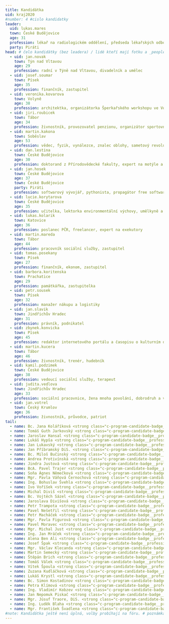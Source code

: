 ```yaml
---
title: Kandidátka
uid: kraj2020
#number: 4 #cislo kandidatky
leader:
  uid: lukas.mares
  town: České Budějovice
  age: 31
  profession: lékař na radiologickém oddělení, předseda lékařských odborů, hráč frisbee
  party: Piráti
head: # čelo kandidátky (bez leadera) / lidé kteří mají fotku a _people/jmeno.md
  - uid: jan.novak
    town: Týn nad Vltavou
    age: 29
    profession: radní v Týně nad Vltavou, divadelník a umělec
  - uid: josef.soumar
    town: Písek
    age: 35
    profession: finančník, zastupitel
  - uid: veronika.kovarova
    town: Volyně
    age: 38
    profession: architektka, organizátorka Šperkařského workshopu ve Volyni,	bojovnice za pestrou krajinu a kvalitní veřejný prostor
  - uid: jiri.roubicek
    town: Tábor
    age: 34
    profession: živnostník, provozovatel penzionu, organizátor sportovních a kulturních akcí, propagátor skateboardingu
  - uid: martin.kakona
    town: Soběslav
    age: 53
    profession: vědec, fyzik, vynálezce, znalec oblohy, sametový revolucionář a konstruktér prvních mikropočítačů
  - uid: dan.lestina
    town: České Budějovice
    age: 30
    profession: doktorand z Přírodovědecké fakulty, expert na motýle a jiné živočichy
  - uid: jan.hosek
    town: České Budějovice
    age: 37
    town: České Budějovice
    party: Piráti
    profession: softwarový vývojář, pythonista, propagátor free software, datový analytik, amatérský sinolog
  - uid: lucie.korytarova
    town: České Budějovice
    age: 35
    profession: učitelka, lektorka environmentální výchovy, umělkyně a milovnice japonských mečů
  - uid: lukas.kolarik
    town: Katovice
    age: 36
    profession: poslanec PČR, freelancer, expert na exekutory
  - uid: martin.mareda
    town: Tábor
    age: 44
    profession: pracovník sociální služby, zastupitel
  - uid: tomas.posekany
    town: Písek
    age: 27
    profession: finančník, ekonom, zastupitel
  - uid: barbora.koritenska
    town: Prachatice
    age: 29
    profession: památkářka, zastupitelka
  - uid: petr.sousek
    town: Písek
    age: 32
    profession: manažer nákupu a logistiky
  - uid: jan.slavik
    town: Jindřichův Hradec
    age: 31
    profession: právník, podnikatel
  - uid: zbynek.konvicka
    town: Písek
    age: 45
    profession: redaktor internetového portálu a časopisu o kulturním dědictví, pořadatel kulturních akcí, zastupitel
  - uid: martin.kucera
    town: Tábor
    age: 46
    profession: živnostník, trenér, hudebník
  - uid: kamil.podzimek
    town: České Budějovice
    age: 38
    profession: vedoucí sociální služby, terapeut
  - uid: judita.vedlova
    town: Jindřichův Hradec
    age: 33
    profession: sociální pracovnice, žena mnoha povolání, dobrodruh a vizionář
  - uid: jan.votrel
    town: Český Krumlov
    age: 36
    profession: živnostník, průvodce, patriot
tail: 
  - name: Bc. Jana Koláříková <strong class="c-program-candidate-badge__profession">OSVČ, HR manažerka, školitelka vzdělávacích kurzů pro dospělé</strong>
  - name: Tomáš Guth Jarkovský <strong class="c-program-candidate-badge__profession">politický poradce, autor a organizátor rolových her, programátor, analytik</strong>
  - name: Jaroslav Hansal <strong class="c-program-candidate-badge__profession">programátor, jednatel IT a dopravní firmy</strong>
  - name: Lukáš Hypša <strong class="c-program-candidate-badge__profession">student, programátor</strong>
  - name: Jan Lukavský <strong class="c-program-candidate-badge__profession">živnostník, zastupitel</strong>
  - name: Jan Příbramský DiS. <strong class="c-program-candidate-badge__profession">radní, vedoucí výroby a IT</strong>
  - name: Bc. Miloš Bučinský <strong class="c-program-candidate-badge__profession">informatik, fotograf, zastupitel</strong>
  - name: Andrea Protivínská <strong class="c-program-candidate-badge__profession">cukrářka, nyní v domácnosti pečující o osobu blízkou</strong>
  - name: Jindra Justová <strong class="c-program-candidate-badge__profession">operátorka, textařka, aktivistka</strong>
  - name: BcA. Pavel Trajer <strong class="c-program-candidate-badge__profession">OSVČ, zastupitel</strong>
  - name: Soňa Ágnes Němečková <strong class="c-program-candidate-badge__profession">členka výboru pro práva dítěte při vládě ČR</strong>
  - name: Mgr. Pavla Váňová Černochová <strong class="c-program-candidate-badge__profession">vedoucí muzea</strong>
  - name: Ing. Bohuslav Švehla <strong class="c-program-candidate-badge__profession">projektový manažer</strong>
  - name: Ivo Voříšek <strong class="c-program-candidate-badge__profession">manažer, produkční</strong>
  - name: Michal Diviš <strong class="c-program-candidate-badge__profession">účetní, hokejový rozhodčí</strong>
  - name: Bc. Vojtěch Sázel <strong class="c-program-candidate-badge__profession">programátor</strong>
  - name: Jaroslava Divišová <strong class="c-program-candidate-badge__profession">administrativní pracovnice, předsedkyně spolku Klíček Radomyšl</strong>
  - name: Petr Trampota <strong class="c-program-candidate-badge__profession">technik</strong>
  - name: Pavel Nešetřil <strong class="c-program-candidate-badge__profession">key account manager</strong>
  - name: Petr Macháček <strong class="c-program-candidate-badge__profession">student</strong>
  - name: Mgr. Pavla Figurová <strong class="c-program-candidate-badge__profession">učitelka na gymnáziu</strong>
  - name: Pavel Moravec <strong class="c-program-candidate-badge__profession">IT specialista</strong>
  - name: Mgr. Michal Just <strong class="c-program-candidate-badge__profession">zemědělec, pedagog, filosof</strong>
  - name: Ing. Jan Mráček <strong class="c-program-candidate-badge__profession">softwarový architekt</strong>
  - name: Alena Ben Ali <strong class="c-program-candidate-badge__profession">operátor callcentra</strong>
  - name: Josef Špak <strong class="c-program-candidate-badge__profession">programátor, zastupitel</strong> 
  - name: Mgr. Václav Klecanda <strong class="c-program-candidate-badge__profession">programátor, systémový architekt, místostarosta města Tábora</strong>
  - name: Martin Semecký <strong class="c-program-candidate-badge__profession">živnostník</strong>
  - name: Štěpán Brich <strong class="c-program-candidate-badge__profession">student</strong>
  - name: Tomáš Válek <strong class="c-program-candidate-badge__profession">správa sítí a prodej HW</strong>
  - name: Vítek Špoula <strong class="c-program-candidate-badge__profession">student, člen regionálního spolku, judista</strong>
  - name: Zuzana Kudláčková <strong class="c-program-candidate-badge__profession">asistentka poslance, zastupitelka</strong> 
  - name: Lukáš Krystl <strong class="c-program-candidate-badge__profession">designer koupelen a bytových interiérů, házenkář ve 2. lize TJ Lokomotiva České Budějovice</strong>
  - name: Bc. Simon Kostadinov <strong class="c-program-candidate-badge__profession">technolog v jaderné elektrárně, zastupitel</strong>
  - name: Petra Klímová <strong class="c-program-candidate-badge__profession">pracovnice poštovní přepážky</strong>
  - name: Ing. Vladimír Kobzev <strong class="c-program-candidate-badge__profession">progamátor, cestovatel</strong>
  - name: Jan Nepomuk Piskač <strong class="c-program-candidate-badge__profession">Jukeboxer, Nádeník, Pedagog</strong>
  - name: Mgr. Júsuf Traore, DiS. <strong class="c-program-candidate-badge__profession">vedoucí odboru sociálních věcí, zdravotnictví a školství městského úřadu</strong>
  - name: Ing. Luděk Blaha <strong class="c-program-candidate-badge__profession">učitel</strong>
  - name: Mgr. František Švadlena <strong class="c-program-candidate-badge__profession">právník, pořadatel hudebního festivalu</strong>
#note: Kandidátka ještě není úplná, volby probíhají na fóru. # poznámka pod kanidátku
---
```

